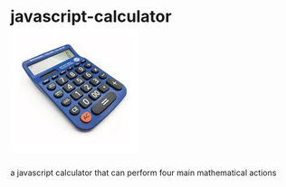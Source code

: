 # javascript-calculator ![calculator](download.jpg)
a javascript calculator that can perform four main mathematical actions
